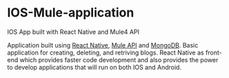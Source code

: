 # IOS-Mule-application
IOS App built with React Native and Mule4 API

Application built using [React Native](https://reactnative.dev/), [Mule API](https://www.mulesoft.com/platform/api/manager) and [MongoDB](https://www.mongodb.com/). Basic application for creating, deleting, and retriving blogs. 
React Native as front-end which provides faster code development and also provides the power to develop applications that will run on both IOS and Android.
